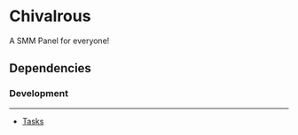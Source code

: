 # Chivalrous

A SMM Panel for everyone!

## Dependencies


### Development
---

- [Tasks](https://marketplace.visualstudio.com/items?itemName=actboy168.tasks "Tasks by Actboy168")